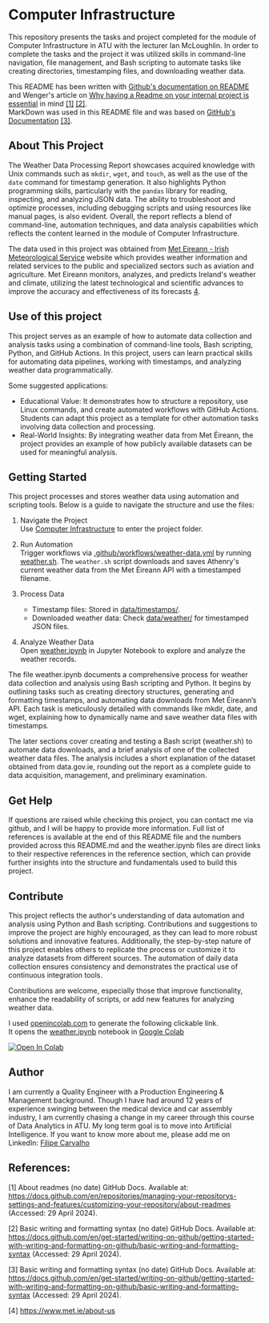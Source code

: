 # Computer Infrastructure

This repository presents the tasks and project completed for the module of Computer Infrastructure in ATU with the lecturer Ian McLoughlin. 
In order to complete the tasks and the project it was utilized skills in command-line navigation, file management, and Bash scripting to automate tasks like creating directories, timestamping files, and downloading weather data.  

This README has been written with [Github's documentation on README](https://docs.github.com/en/repositories/managing-your-repositorys-settings-and-features/customizing-your-repository/about-readmes) and Wenger's article on [Why having a Readme on your internal project is essential](https://wengerk.medium.com/why-having-a-readme-on-your-internal-project-is-essential-c85cb9dd8e65) in mind [[1]](#1) [[2]](#2).     
MarkDown was used in this README file and was based on [GitHub's Documentation](https://docs.github.com/en/get-started/writing-on-github/getting-started-with-writing-and-formatting-on-github/basic-writing-and-formatting-syntax) [[3]](#3).

## About This Project

The Weather Data Processing Report showcases acquired knowledge with Unix commands such as `mkdir`, `wget`, and `touch`, as well as the use of the `date` command for timestamp generation. It also highlights Python programming skills, particularly with the `pandas` library for reading, inspecting, and analyzing JSON data. The ability to troubleshoot and optimize processes, including debugging scripts and using resources like manual pages, is also evident. Overall, the report reflects a blend of command-line, automation techniques, and data analysis capabilities which reflects the content learned in the module of Computer Infrastructure.

The data used in this project was obtained from [Met Eireann - Irish Meteorological Service](https://www.met.ie) website which provides weather information and related services to the public and specialized sectors such as aviation and agriculture. Met Eireann monitors, analyzes, and predicts Ireland's weather and climate, utilizing the latest technological and scientific advances to improve the accuracy and effectiveness of its forecasts [4](4).

## Use of this project

This project serves as an example of how to automate data collection and analysis tasks using a combination of command-line tools, Bash scripting, Python, and GitHub Actions. In this project, users can learn practical skills for automating data pipelines, working with timestamps, and analyzing weather data programmatically.

Some suggested applications:

- Educational Value: It demonstrates how to structure a repository, use Linux commands, and create automated workflows with GitHub Actions. Students can adapt this project as a template for other automation tasks involving data collection and processing.
- Real-World Insights: By integrating weather data from Met Éireann, the project provides an example of how publicly available datasets can be used for meaningful analysis.

## Getting Started

This project processes and stores weather data using automation and scripting tools. Below is a guide to navigate the structure and use the files:

1. Navigate the Project  
Use [Computer Infrastructure](https://github.com/filipekojak88/computer_infrastructure/tree/main) to enter the project folder.

2. Run Automation  
Trigger workflows via [.github/workflows/weather-data.yml](.github/workflows/weather-data.yml) by running [weather.sh](weather.sh). The `weather.sh` script downloads and saves Athenry's current weather data from the Met Éireann API with a timestamped filename.

3. Process Data 
   - Timestamp files: Stored in [data/timestamps/](data/timestamps/).  
   - Downloaded weather data: Check [data/weather/](data/weather/) for timestamped JSON files.

4. Analyze Weather Data  
Open [weather.ipynb](weather.ipynb) in Jupyter Notebook to explore and analyze the weather records.

The file weather.ipynb documents a comprehensive process for weather data collection and analysis using Bash scripting and Python. It begins by outlining tasks such as creating directory structures, generating and formatting timestamps, and automating data downloads from Met Éireann’s API. Each task is meticulously detailed with commands like mkdir, date, and wget, explaining how to dynamically name and save weather data files with timestamps.

The later sections cover creating and testing a Bash script (weather.sh) to automate data downloads, and a brief analysis of one of the collected weather data files. The analysis includes a short explanation of the dataset obtained from data.gov.ie, rounding out the report as a complete guide to data acquisition, management, and preliminary examination.

## Get Help

If questions are raised while checking this project, you can contact me via github, and I will be happy to provide more information. Full list of references is available at the end of this README file and the numbers provided across this README.md and the weather.ipynb files are direct links to their respective references in the reference section, which can provide further insights into the structure and fundamentals used to build this project.

## Contribute

This project reflects the author's understanding of data automation and analysis using Python and Bash scripting. Contributions and suggestions to improve the project are highly encouraged, as they can lead to more robust solutions and innovative features.
Additionally, the step-by-step nature of this project enables others to replicate the process or customize it to analyze datasets from different sources. The automation of daily data collection ensures consistency and demonstrates the practical use of continuous integration tools.

Contributions are welcome, especially those that improve functionality, enhance the readability of scripts, or add new features for analyzing weather data.

I used [openincolab.com](https://openincolab.com) to generate the following clickable link.      
It opens the [weather.ipynb](weather.ipynb) notebook in [Google Colab](https://colab.research.google.com)

<a target="_blank" href="https://colab.research.google.com/github/filipekojak88/computer_infrastructure/blob/main/weather.ipynb">
  <img src="https://colab.research.google.com/assets/colab-badge.svg" alt="Open In Colab"/>
</a>


## Author

I am currently a Quality Engineer with a Production Engineering & Management background. Though I have had around 12 years of experience swinging between the medical device and car assembly industry, I am currently chasing a change in my career through this course of Data Analytics in ATU. My long term goal is to move into Artificial Intelligence. If you want to know more about me, please add me on LinkedIn: [Filipe Carvalho](https://www.linkedin.com/in/filipe-carvalho-8146232a/) 


## References:      

<a id="1">[1]</a> About readmes (no date) GitHub Docs. Available at: https://docs.github.com/en/repositories/managing-your-repositorys-settings-and-features/customizing-your-repository/about-readmes (Accessed: 29 April 2024).   

<a id="2">[2]</a> Basic writing and formatting syntax (no date) GitHub Docs. Available at: https://docs.github.com/en/get-started/writing-on-github/getting-started-with-writing-and-formatting-on-github/basic-writing-and-formatting-syntax (Accessed: 29 April 2024).       

<a id="3">[3]</a> Basic writing and formatting syntax (no date) GitHub Docs. Available at: https://docs.github.com/en/get-started/writing-on-github/getting-started-with-writing-and-formatting-on-github/basic-writing-and-formatting-syntax (Accessed: 29 April 2024).   

<a id="4">[4]</a> https://www.met.ie/about-us
